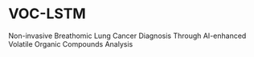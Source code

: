 # VOC-LSTM
Non-invasive Breathomic Lung Cancer Diagnosis Through AI-enhanced Volatile Organic Compounds Analysis
